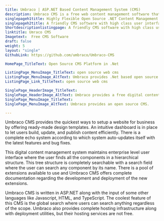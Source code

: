 ```yaml
---
title: Umbraco | ASP.NET Based Content Management System (CMS)
description: Umbraco CMS is a free web content management software that provides pre made sets of HTML web pages, several document types, data validations and many more.
singlepageh1title: Highly Flexible Open Source .NET Content Management System
singlepageh2title: A friendly CMS software with high class user interface and many features such as Multilingual support, activity log views, global search and post scheduling
Shortdescriptionlistingpage: A friendly CMS software with high class user interface and many features such as Multilingual support, activity log views, global search and post scheduling
linktitle: Umraco CMS
Imagetext:  Free CMS Software 
draft: false
weight: 5
layout: "single"
GithubLink: https://github.com/umbraco/Umbraco-CMS

HomePage_TitleText: Open Source CMS Platform in .Net

ListingPage_MenuImage_TitleText: open source web cms
ListingPage_MenuImage_AltText: Umbraco provides .Net based open source web cms
ListingPage_Link_TitleText: open source web cms

SinglePage_HeaderImage_TitleText: 
SinglePage_HeaderImage_AltText: Umbraco provides a free digital content management system.
SinglePage_MenuImage_TitleText: 
SinglePage_MenuImage_AltText: Umbraco provides an open source CMS.

---
```


Umbraco CMS provides the quickest ways to setup a website for business by offering ready-made design templates. An intuitive dashboard is in place to let users build, update, and publish content efficiently. There is a complete echo system according to which system auto-updates itself with the latest features and bug fixes.

This digital content management system maintains enterprise level user interface where the user finds all the components in a hierarchical structure. This tree structure is completely searchable with a search field where the user can search any component by its name. There is a pool of extensions available to use and Umbraco CMS offers complete documentation regarding the development and deployment of the new extensions.  
  
Umbraco CMS is written in ASP.NET along with the input of some other languages like Javascript, HTML, and TypeScript. The coolest feature of this CMS is the global search where users can search anything regardless of the scope. Umbraco also provides complete hosting infrastructure along with deployment utilities, but their hosting services are not free.